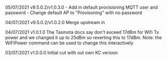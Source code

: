 
05/07/2021  v9.5.0.2/v1.0.3.0   - Add in default provisioning MQTT user and password
                                - Change default AP to "Provisoning" with no password

04/07/2021  v9.5.0.2/v1.0.2.0   Merge upstream in

04/07/2021  v1.0.1.0            The Tasmota docs say don't exceed 17dBm for Wifi Tx power and we changed it up to 25dBm
                                so reverting this to 17dBm. Note: the WiFiPower command can be used to change this interactively
                   
03/07/2021  v1.0.0.0            Initial cut with out own KC version
